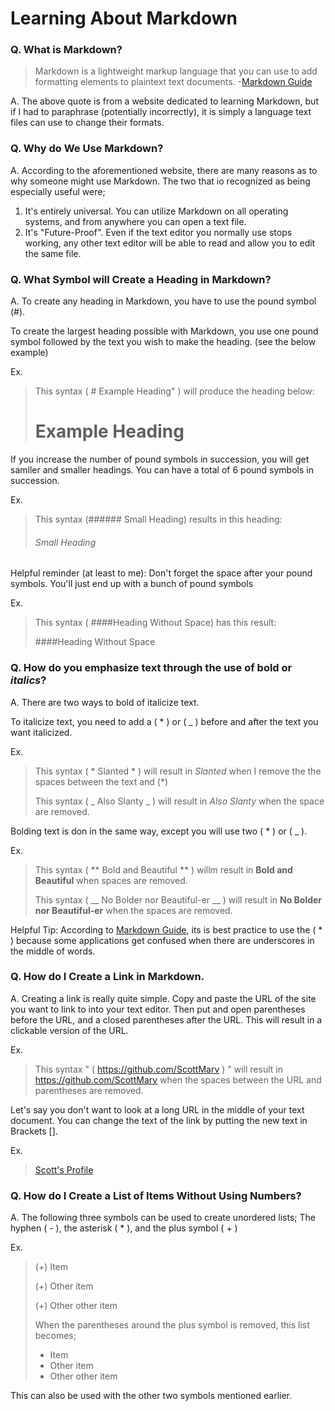 # Learning About Markdown

### Q. What is Markdown?
>Markdown is a lightweight markup language that you can use to add formatting elements to plaintext text documents. -[Markdown Guide](https://www.markdownguide.org/getting-started/)

A. The above quote is from a website dedicated to learning Markdown, but if I had to paraphrase (potentially incorrectly), it is simply a language text files can use to change their formats.

### Q. Why do We Use Markdown?

A. According to the aforementioned website, there are many reasons as to why someone might use Markdown. The two that io recognized as being especially useful were;
1. It's entirely universal. You can utilize Markdown on all operating systems, and from anywhere you can open a text file.
2. It's "Future-Proof". Even if the text editor you normally use stops working, any other text editor will be able to read and allow you to edit the same file.

### Q. What Symbol will Create a Heading in Markdown?

A. To create any heading in Markdown, you have to use the pound symbol (#).  

To create the largest heading possible with Markdown, you use one pound symbol followed by the text you wish to make the heading. (see the below example)

Ex.
> This syntax ( # Example Heading" ) will produce the heading below:
>  # Example Heading
>

If you increase the number of pound symbols in succession, you will get samller and smaller headings. You can have a total of 6 pound symbols in succession.

Ex.
> This syntax (###### Small Heading) results in this heading:
> ###### Small Heading
>
Helpful reminder (at least to me): Don't forget the space after your pound symbols. You'll just end up with a bunch of pound symbols

Ex.
> This syntax ( ####Heading Without Space) has this result:
> 
> ####Heading Without Space
>

### Q. How do you emphasize text through the use of **bold** or *italics*?

A. There are two ways to bold of italicize text. 

To italicize text, you need to add a ( * ) or ( _ ) before and after the text you want italicized.

Ex.
> This syntax ( * Slanted * ) will result in *Slanted* when I remove the the spaces between the text and (*)
> 
> This syntax ( _ Also Slanty _ ) will result in _Also Slanty_ when the space are removed.
>

Bolding text is don in the same way, except you will use two ( * ) or ( _ ).

Ex.
> This syntax ( ** Bold and Beautiful ** ) willm result in **Bold and Beautiful** when spaces are removed.
> 
> This syntax ( __ No Bolder nor Beautiful-er __ ) will result in __No Bolder nor Beautiful-er__ when the spaces are removed.
>
Helpful Tip: According to [Markdown Guide](https://www.markdownguide.org/basic-syntax/), its is best practice to use the ( * ) because some applications get confused when there are underscores in the middle of words.

### Q. How do I Create a Link in Markdown.

A. Creating a link is really quite simple. Copy and paste the URL of the site you want to link to into your text editor. Then put and open parentheses before the URL, and a closed parentheses after the URL. This will result in a clickable version of the URL.

Ex.
> This syntax " ( https://github.com/ScottMarv ) " will result in https://github.com/ScottMarv when the spaces between the URL and parentheses are removed.
>
Let's say you don't want to look at a long URL in the middle of your text document. You can change the text of the link by putting the new text in Brackets [].

Ex. 
> [Scott's Profile](https://github.com/ScottMarv)
>


### Q. How do I Create a List of Items Without Using Numbers?

A. The following three symbols can be used to create unordered lists; The hyphen ( - ), the asterisk ( * ), and the plus symbol ( + )

Ex. 
> (+) Item
> 
> (+) Other item
> 
> (+) Other other item
>
> When the parentheses around the plus symbol is removed, this list becomes;
> + Item
> + Other item
> + Other other item
>
> 
This can also be used with the other two symbols mentioned earlier.
